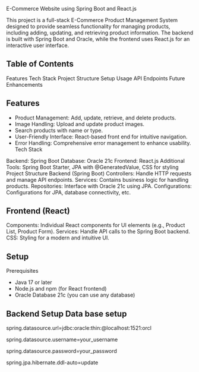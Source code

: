 E-Commerce Website using Spring Boot and React.js


This project is a full-stack E-Commerce Product Management System designed to provide seamless functionality for managing products, including adding, updating, and retrieving product information. 
The backend is built with Spring Boot and Oracle, while the frontend uses React.js for an interactive user interface.

Table of Contents 
-----------------
Features
Tech Stack
Project Structure
Setup
Usage
API Endpoints
Future Enhancements

Features
---------
* Product Management: Add, update, retrieve, and delete products.
* Image Handling: Upload and update product images.
* Search products with name or type.
* User-Friendly Interface: React-based front end for intuitive navigation.
* Error Handling: Comprehensive error management to enhance usability.
Tech Stack

Backend: Spring Boot
Database: Oracle 21c
Frontend: React.js
Additional Tools: Spring Boot Starter, JPA with @GeneratedValue, CSS for styling
Project Structure
Backend (Spring Boot)
Controllers: Handle HTTP requests and manage API endpoints.
Services: Contains business logic for handling products.
Repositories: Interface with Oracle 21c using JPA.
Configurations: Configurations for JPA, database connectivity, etc.

Frontend (React)
----------------
Components: Individual React components for UI elements (e.g., Product List, Product Form).
Services: Handle API calls to the Spring Boot backend.
CSS: Styling for a modern and intuitive UI.

Setup
-----
Prerequisites
* Java 17 or later
* Node.js and npm (for React frontend)
* Oracle Database 21c (you can use any database)


Backend Setup
Data base setup
--------------
spring.datasource.url=jdbc:oracle:thin:@localhost:1521:orcl

spring.datasource.username=your_username

spring.datasource.password=your_password

spring.jpa.hibernate.ddl-auto=update
